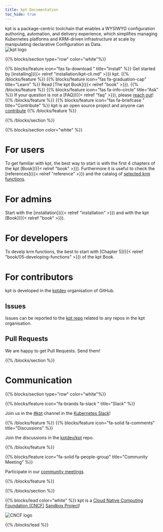```yaml
---
title: kpt Documentation
toc_hide: true
---
```


<script>
  document.addEventListener("DOMContentLoaded", function() {
    if (window.location.pathname === "/") {
      document.querySelector(".breadcrumb").style.display = "none";
    }
  });
</script>

<div class="row mt-5 mb-3">
    <div class="col-lg-6">
        <div class="lead">
kpt is a package-centric toolchain that enables a WYSIWYG configuration authoring, automation, and delivery experience, which simplifies managing Kubernetes platforms and KRM-driven infrastructure at scale by manipulating declarative Configuration as Data.
        </div>
    </div>
    <div class="col-lg-6">
        <img src="/images/logo-with-name.svg" alt="kpt logo" style="max-width: 300px;">
    </div>
</div>

{{% blocks/section type="row" color="white"%}}

{{% blocks/feature icon="fas  fa-download " title="Install" %}}
Get started by [installing]({{< relref "installation/kpt-cli.md" >}}) kpt.
{{% /blocks/feature %}}
{{% blocks/feature icon="fas fa-graduation-cap" title="Learn" %}}
Read [The kpt Book]({{< relref "book" >}}).
{{% /blocks/feature %}}
{{% blocks/feature icon="fas fa-info-circle" title="Ask" %}}
If your question is not a [FAQ]({{< relref "faq" >}}), please [reach out]( #communication )!
{{% /blocks/feature %}}
{{% blocks/feature icon="fas fa-briefcase " title="Contribute" %}}
kpt is an open source project and anyone can [contribute](https://github.com/kptdev/kpt/blob/main/CONTRIBUTING.md)
{{% /blocks/feature %}}

{{% /blocks/section %}}


{{% blocks/section color="white" %}}

# For users

To get familiar with kpt, the best way to start is with the first 4 chapters of the kpt [Book]({{< relref "book" >}}).
Furthermore it is useful to check the [references]({{< relref "reference" >}}) and the catalog of [selected krm functions](https://catalog.kpt.dev/function-catalog).

# For admins

Start with the [installation]({{< relref "installation" >}}) and with the kpt [Book]({{< relref "book" >}}).

# For developers

To develp krm functions, the best to start with [Chapter 5]({{< relref "book/05-developing-functions" >}}) of the kpt Book.

# For contributors

kpt is developed in the [kptdev](https://github.com/kptdev) organisation of GitHub.

## Issues

Issues can be reported to the [kpt repo](https://github.com/kptdev/kpt/issues) related to any repos in the kpt
organisation.

## Pull Requests

We are happy to get Pull Requests. Send them!

{{% /blocks/section %}}

# Communication

{{% blocks/section type="row" color="white"%}}

{{% blocks/feature icon="fa-brands fa-slack " title="Slack" %}}

Join us in the [#kpt](https://kubernetes.slack.com/archives/C0155NSPJSZ) channel in the [Kubernetes Slack](https://communityinviter.com/apps/kubernetes/community)!

{{% /blocks/feature %}}
{{% blocks/feature icon="fa-solid fa-comments" title="Discussions" %}}

Join the discussions in the [kptdev/kpt](https://github.com/kptdev/kpt/discussions) repo.

{{% /blocks/feature %}}

{{% blocks/feature icon="fa-solid fa-people-group" title="Community Meeting" %}}

Participate in our [community meetings](https://zoom-lfx.platform.linuxfoundation.org/meeting/98980817322?password=c09cdcc7-59c0-49c4-9802-ad4d50faafcd&invite=true)

{{% /blocks/feature %}}


{{% /blocks/section %}}

{{% blocks/lead color="white" %}}
kpt is a [Cloud Native Computing Foundation (CNCF)](https://www.cncf.io/) [Sandbox Project](https://www.cncf.io/sandbox-projects/)!

<img src="/images/cncf-color.svg" alt="CNCF logo" style="max-width: 600px;">

{{% /blocks/lead %}}
